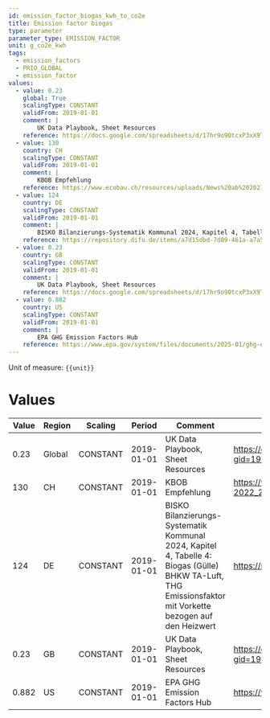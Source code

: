 ```yaml
---
id: emission_factor_biogas_kwh_to_co2e
title: Emission factor biogas
type: parameter
parameter_type: EMISSION_FACTOR
unit: g_co2e_kwh
tags:
  - emission_factors
  - PRIO_GLOBAL
  - emission_factor
values:
  - value: 0.23
    global: True
    scalingType: CONSTANT
    validFrom: 2019-01-01
    comment: |
        UK Data Playbook, Sheet Resources
    reference: https://docs.google.com/spreadsheets/d/17hr9o90tcxP3xX9T000uWcXSrzm5b5D3UfPwcq7LzgA/edit?gid=1982830832#gid=1982830832
  - value: 130
    country: CH
    scalingType: CONSTANT
    validFrom: 2019-01-01
    comment: |
        KBOB Empfehlung
    reference: https://www.ecobau.ch/resources/uploads/News%20ab%202021/2022/KBOB-Empfehlung_2009-1-2022_220422_v1_0.pdf
  - value: 124
    country: DE
    scalingType: CONSTANT
    validFrom: 2019-01-01
    comment: |
        BISKO Bilanzierungs-Systematik Kommunal 2024, Kapitel 4, Tabelle 4: Biogas (Gülle) BHKW TA-Luft, THG Emissionsfaktor mit Vorkette bezogen auf den Heizwert
    reference: https://repository.difu.de/items/a7d15dbd-7d09-461a-a7a5-0be9f526facb
  - value: 0.23
    country: GB
    scalingType: CONSTANT
    validFrom: 2019-01-01
    comment: |
        UK Data Playbook, Sheet Resources
    reference: https://docs.google.com/spreadsheets/d/17hr9o90tcxP3xX9T000uWcXSrzm5b5D3UfPwcq7LzgA/edit?gid=1982830832#gid=1982830832
  - value: 0.882
    country: US
    scalingType: CONSTANT
    validFrom: 2019-01-01
    comment: |
        EPA GHG Emission Factors Hub
    reference: https://www.epa.gov/system/files/documents/2025-01/ghg-emission-factors-hub-2025.pdf
---
```



Unit of measure: `{{unit}}`


# Values


| Value | Region | Scaling | Period | Comment | Reference |
|-------|--------|---------|--------|---------|-----------|
| 0.23 | Global | CONSTANT | 2019-01-01 | UK Data Playbook, Sheet Resources | https://docs.google.com/spreadsheets/d/17hr9o90tcxP3xX9T000uWcXSrzm5b5D3UfPwcq7LzgA/edit?gid=1982830832#gid=1982830832 |
| 130 | CH | CONSTANT | 2019-01-01 | KBOB Empfehlung | https://www.ecobau.ch/resources/uploads/News%20ab%202021/2022/KBOB-Empfehlung_2009-1-2022_220422_v1_0.pdf |
| 124 | DE | CONSTANT | 2019-01-01 | BISKO Bilanzierungs-Systematik Kommunal 2024, Kapitel 4, Tabelle 4: Biogas (Gülle) BHKW TA-Luft, THG Emissionsfaktor mit Vorkette bezogen auf den Heizwert | https://repository.difu.de/items/a7d15dbd-7d09-461a-a7a5-0be9f526facb |
| 0.23 | GB | CONSTANT | 2019-01-01 | UK Data Playbook, Sheet Resources | https://docs.google.com/spreadsheets/d/17hr9o90tcxP3xX9T000uWcXSrzm5b5D3UfPwcq7LzgA/edit?gid=1982830832#gid=1982830832 |
| 0.882 | US | CONSTANT | 2019-01-01 | EPA GHG Emission Factors Hub | https://www.epa.gov/system/files/documents/2025-01/ghg-emission-factors-hub-2025.pdf |


